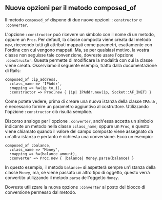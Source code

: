 ## Nuove opzioni per il metodo composed\_of

Il metodo `composed_of` dispone di due nuove opzioni: `:constructor` e `:converter`.

L'opzione `:constructor` può ricevere un simbolo con il nome di un metodo, oppure un `Proc`.
Per default, la classe composta viene creata dal metodo `new`, ricevendo tutti gli attributi mappati come parametri, esattamente con l'ordine con cui vengono mappati. Ma, se per qualsiasi motivo, la vostra classe non seguisse tale convenzione, dovreste usare l'opzione `:constructor`.
Questa permette di modificare la modalità con cui la classe viene creata.
Osserviamo il seguente esempio, tratto dalla documentazione di Rails:

	composed_of :ip_address,
	  :class_name => 'IPAddr',
	  :mapping => %w(ip to_i),
	  :constructor => Proc.new { |ip| IPAddr.new(ip, Socket::AF_INET) }

Come potete vedere, prima di creare una nuova istanza della classe `IPAddr`, è necessario fornire un parametro aggiuntivo al costruttore. Utilizzando l'opzione `:constructor` ciò risulta semplice.

Discorso analogo per l'opzione `:converter`, anch'essa accetta un simbolo indicante un metodo nella classe `:class_name`; oppure un `Proc`, e questo viene chiamato quando il valore del campo composto viene assegnato da un'altra istanza e pertanto è richiesta una conversione.
Ecco un esempio:

	composed_of :balance,
	  :class_name => "Money",
	  :mapping => %w(balance amount),
	  :converter => Proc.new { |balance| Money.parse(balance) }

In questo esempio, il metodo `balance=` si aspetterà sempre un'istanza della classe `Money`, ma, se viene passato un altro tipo di oggetto, questo verrà convertito utilizzando il metodo `parse` dell'oggetto `Money`.

Dovreste utilizzare la nuova opzione `:converter` al posto del blocco di conversione permesso dal metodo.